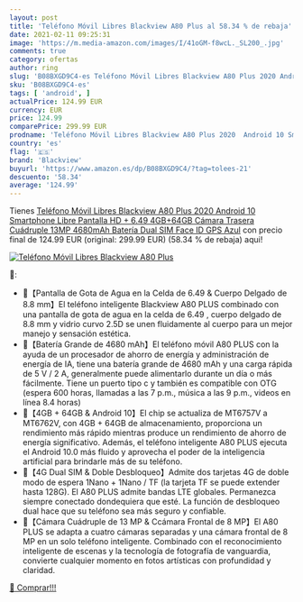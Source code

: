 ```yaml
---
layout: post
title: 'Teléfono Móvil Libres Blackview A80 Plus al 58.34 % de rebaja'
date: 2021-02-11 09:25:31
image: 'https://m.media-amazon.com/images/I/41oGM-f8wcL._SL200_.jpg'
comments: true
category: ofertas
author: ring
slug: 'B08BXGD9C4-es Teléfono Móvil Libres Blackview A80 Plus 2020 Android 10...'
sku: 'B08BXGD9C4-es'
tags: [ 'android', ]
actualPrice: 124.99 EUR
currency: EUR
price: 124.99
comparePrice: 299.99 EUR
prodname: 'Teléfono Móvil Libres Blackview A80 Plus 2020  Android 10 Smartphone Libre  Pantalla HD + 6.49  4GB+64GB  Cámara Trasera Cuádruple 13MP  4680mAh Batería  Dual SIM  Face ID  GPS  Azul'
country: 'es'
flag: '🇪🇸'
brand: 'Blackview'
buyurl: 'https://www.amazon.es/dp/B08BXGD9C4/?tag=tolees-21'
descuento: '58.34'
average: '124.99'
---
```


Tienes [Teléfono Móvil Libres Blackview A80 Plus 2020  Android 10 Smartphone Libre  Pantalla HD + 6.49  4GB+64GB  Cámara Trasera Cuádruple 13MP  4680mAh Batería  Dual SIM  Face ID  GPS  Azul](https://www.amazon.es/dp/B08BXGD9C4/?tag=tolees-21) con precio final de  124.99 EUR (original: 299.99 EUR) (58.34 %  de rebaja) aqui!

[![Teléfono Móvil Libres Blackview A80 Plus](https://m.media-amazon.com/images/I/41oGM-f8wcL._SL200_.jpg)](https://www.amazon.es/dp/B08BXGD9C4/?tag=tolees-21)

🔎:

- 🌹【Pantalla de Gota de Agua en la Celda de 6.49 & Cuerpo Delgado de 8.8 mm】El teléfono inteligente Blackview A80 PLUS combinado con una pantalla de gota de agua en la celda de 6.49 , cuerpo delgado de 8.8 mm y vidrio curvo 2.5D se unen fluidamente al cuerpo para un mejor manejo y sensación estética.
- 🌹【Batería Grande de 4680 mAh】El teléfono móvil A80 PLUS con la ayuda de un procesador de ahorro de energía y administración de energía de IA, tiene una batería grande de 4680 mAh y una carga rápida de 5 V / 2 A, generalmente puede alimentarlo durante un día o más fácilmente. Tiene un puerto tipo c y también es compatible con OTG (espera 600 horas, llamadas a las 7 p.m., música a las 9 p.m., videos en línea 8.4 horas)
- 🌹【4GB + 64GB & Android 10】El chip se actualiza de MT6757V a MT6762V, con 4GB + 64GB de almacenamiento, proporciona un rendimiento más rápido mientras produce un rendimiento de ahorro de energía significativo. Además, el teléfono inteligente A80 PLUS ejecuta el Android 10.0 más fluido y aprovecha el poder de la inteligencia artificial para brindarle más de su teléfono.
- 🌹【4G Dual SIM & Doble Desbloqueo】Admite dos tarjetas 4G de doble modo de espera 1Nano + 1Nano / TF (la tarjeta TF se puede extender hasta 128G). El A80 PLUS admite bandas LTE globales. Permanezca siempre conectado dondequiera que esté. La función de desbloqueo dual hace que su teléfono sea más seguro y confiable.
- 🌹【Cámara Cuádruple de 13 MP & Ccámara Frontal de 8 MP】El A80 PLUS se adapta a cuatro cámaras separadas y una cámara frontal de 8 MP en un solo teléfono inteligente. Combinado con el reconocimiento inteligente de escenas y la tecnología de fotografía de vanguardia, convierte cualquier momento en fotos artísticas con profundidad y claridad.

[🛒 Comprar!!!](https://www.amazon.es/dp/B08BXGD9C4/?tag=tolees-21)
